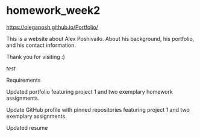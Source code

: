 # homework_week2


https://olegaposh.github.io/Portfolio/

This is a website about Alex Poshivailo. 
About his background, his portfolio, and his contact information.

Thank you for visiting :)



*test*

Requirements


Updated portfolio featuring project 1 and two exemplary homework assignments.


Update GitHub profile with pinned repositories featuring project 1 and two exemplary assignments.


Updated resume

